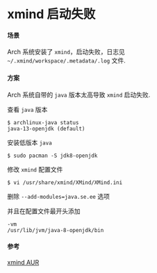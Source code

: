 xmind 启动失败
===============

#### 场景
Arch 系统安装了 `xmind`，启动失败，日志见 `~/.xmind/workspace/.metadata/.log` 文件.

#### 方案
Arch 系统自带的 `java` 版本太高导致 `xmind` 启动失败.

查看 `java` 版本
```
$ archlinux-java status
java-13-openjdk (default)
```

安装低版本 `java`
```
$ sudo pacman -S jdk8-openjdk
```

修改 `xmind` 配置文件
```
$ vi /usr/share/xmind/XMind/XMind.ini
```

删除 `--add-modules=java.se.ee` 选项

并且在配置文件最开头添加
```
-vm
/usr/lib/jvm/java-8-openjdk/bin
```

#### 参考
[xmind AUR](https://aur.archlinux.org/packages/xmind/)
